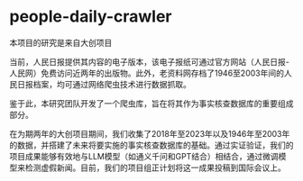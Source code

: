 # people-daily-crawler

本项目的研究是来自大创项目

当前，人民日报提供其内容的电子版本，该电子报纸可通过官方网站（人民日报-人民网）免费访问近两年的出版物。此外，老资料网存档了1946至2003年间的人民日报档案，均可通过网络爬虫技术进行数据抓取。

鉴于此，本研究团队开发了一个爬虫库，旨在将其作为事实核查数据库的重要组成部分。

在为期两年的大创项目期间，我们收集了2018年至2023年以及1946年至2003年的数据，并搭建了未来将要实施的事实核查数据库的基础。通过实证验证，我们的项目成果能够有效地与LLM模型（如通义千问和GPT结合）相结合，通过微调模型来检测虚假新闻。目前，我们的项目组正计划将这一成果投稿到国际会议上。
